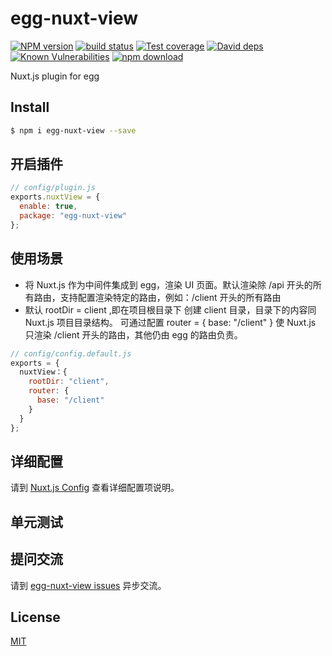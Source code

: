 # egg-nuxt-view

[![NPM version][npm-image]][npm-url]
[![build status][travis-image]][travis-url]
[![Test coverage][codecov-image]][codecov-url]
[![David deps][david-image]][david-url]
[![Known Vulnerabilities][snyk-image]][snyk-url]
[![npm download][download-image]][download-url]

[npm-image]: https://img.shields.io/npm/v/egg-nuxt-view.svg?style=flat-square
[npm-url]: https://npmjs.org/package/egg-nuxt-view
[travis-image]: https://img.shields.io/travis/eggjs/egg-nuxt-view.svg?style=flat-square
[travis-url]: https://travis-ci.org/eggjs/egg-nuxt-view
[codecov-image]: https://img.shields.io/codecov/c/github/eggjs/egg-nuxt-view.svg?style=flat-square
[codecov-url]: https://codecov.io/github/eggjs/egg-nuxt-view?branch=master
[david-image]: https://img.shields.io/david/eggjs/egg-nuxt-view.svg?style=flat-square
[david-url]: https://david-dm.org/eggjs/egg-nuxt-view
[snyk-image]: https://snyk.io/test/npm/egg-nuxt-view/badge.svg?style=flat-square
[snyk-url]: https://snyk.io/test/npm/egg-nuxt-view
[download-image]: https://img.shields.io/npm/dm/egg-nuxt-view.svg?style=flat-square
[download-url]: https://npmjs.org/package/egg-nuxt-view

<!--
Description here.
-->
Nuxt.js plugin for egg

## Install

```bash
$ npm i egg-nuxt-view --save
```

## 开启插件

```js
// config/plugin.js
exports.nuxtView = {
  enable: true,
  package: "egg-nuxt-view"
};
```

## 使用场景

- 将 Nuxt.js 作为中间件集成到 egg，渲染 UI 页面。默认渲染除 /api 开头的所有路由，支持配置渲染特定的路由，例如：/client 开头的所有路由
- 默认 rootDir = client ,即在项目根目录下 创建 client 目录，目录下的内容同 Nuxt.js 项目目录结构。
  可通过配置 router = { base: "/client" } 使 Nuxt.js 只渲染 /client 开头的路由，其他仍由 egg 的路由负责。

```js
// config/config.default.js
exports = {
  nuxtView：{
    rootDir: "client",
    router: {
      base: "/client"
    }
  }
};
```

## 详细配置

请到 [Nuxt.js Config](https://zh.nuxtjs.org/guide/configuration) 查看详细配置项说明。

## 单元测试

<!-- 描述如何在单元测试中使用此插件，例如 schedule 如何触发。无则省略。-->

## 提问交流

请到 [egg-nuxt-view issues](https://github.com/xiaoyaosheng666/egg-nuxt-view/issues) 异步交流。

## License

[MIT](LICENSE)

